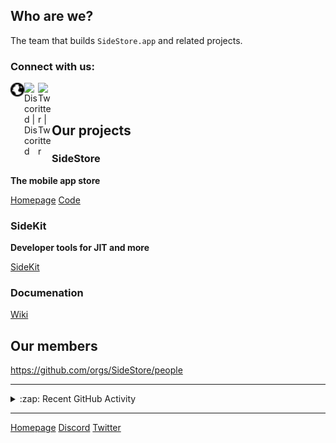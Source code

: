 <!-- 
Docs: How to use GitHub README and actions to auto-generate embedded content.
https://github.com/anuraghazra/github-readme-stats
https://www.youtube.com/watch?v=n6d4KHSKqGk
https://github.com/rahuldkjain/github-profile-readme-generator
 -->

## Who are we?

The team that builds `SideStore.app` and related projects.

### Connect with us:

<!--
[![Website](https://img.shields.io/website?label=sidestore.io&style=for-the-badge&url=https://sidestore.io)](https://sidestore.io)
[![Twitter Follow](https://img.shields.io/twitter/follow/sidestore_io?color=1DA1F2&logo=twitter&style=for-the-badge)](https://twitter.com/intent/follow?original_referer=https%3A%2F%2Fgithub.com%2Fsidestore&screen_name=sidestore)
[![GitHub Followers](https://img.shields.io/github/followers/sidestore?style=for-the-badge)]()
[![GitHub Sponsors](https://img.shields.io/github/sponsors/sidestore?style=for-the-badge
)]() 
-->

[<img align="left" alt="sidestore.io" width="22px" src="https://raw.githubusercontent.com/iconic/open-iconic/master/svg/globe.svg" />][website]
[<img align="left" alt="Discord | Discord" width="22px" src="https://cdn.jsdelivr.net/npm/simple-icons@v3/icons/discord.svg" />][discord]
[<img align="left" alt="Twitter | Twitter" width="22px" src="https://cdn.jsdelivr.net/npm/simple-icons@v3/icons/twitter.svg" />][twitter]

<br />
<br />

## Our projects

### SideStore

__The mobile app store__

[Homepage][website]
[Code][git.sidestore]

### SideKit

__Developer tools for JIT and more__

[SideKit][git.sidekit]

### Documenation

[Wiki][wiki]

## Our members

https://github.com/orgs/SideStore/people

---

<details>
  <summary>:zap: Recent GitHub Activity</summary>

<!--START_SECTION:activity-->
1. ❌ Closed PR [#312](https://github.com/SideStore/SideStore/pull/312) in [SideStore/SideStore](https://github.com/SideStore/SideStore)
2. 🗣 Commented on [#302](https://github.com/SideStore/SideStore/issues/302) in [SideStore/SideStore](https://github.com/SideStore/SideStore)
3. 🗣 Commented on [#306](https://github.com/SideStore/SideStore/issues/306) in [SideStore/SideStore](https://github.com/SideStore/SideStore)
4. 💪 Opened PR [#312](https://github.com/SideStore/SideStore/pull/312) in [SideStore/SideStore](https://github.com/SideStore/SideStore)
5. 🗣 Commented on [#311](https://github.com/SideStore/SideStore/issues/311) in [SideStore/SideStore](https://github.com/SideStore/SideStore)
6. 💪 Opened PR [#311](https://github.com/SideStore/SideStore/pull/311) in [SideStore/SideStore](https://github.com/SideStore/SideStore)
7. 🗣 Commented on [#306](https://github.com/SideStore/SideStore/issues/306) in [SideStore/SideStore](https://github.com/SideStore/SideStore)
8. 🗣 Commented on [#306](https://github.com/SideStore/SideStore/issues/306) in [SideStore/SideStore](https://github.com/SideStore/SideStore)
9. 🗣 Commented on [#302](https://github.com/SideStore/SideStore/issues/302) in [SideStore/SideStore](https://github.com/SideStore/SideStore)
10. 🗣 Commented on [#306](https://github.com/SideStore/SideStore/issues/306) in [SideStore/SideStore](https://github.com/SideStore/SideStore)
11. ❗️ Closed issue [#306](https://github.com/SideStore/SideStore/issues/306) in [SideStore/SideStore](https://github.com/SideStore/SideStore)
12. ❗️ Closed issue [#309](https://github.com/SideStore/SideStore/issues/309) in [SideStore/SideStore](https://github.com/SideStore/SideStore)
13. ❗️ Opened issue [#309](https://github.com/SideStore/SideStore/issues/309) in [SideStore/SideStore](https://github.com/SideStore/SideStore)
14. 🗣 Commented on [#306](https://github.com/SideStore/SideStore/issues/306) in [SideStore/SideStore](https://github.com/SideStore/SideStore)
15. ❗️ Closed issue [#308](https://github.com/SideStore/SideStore/issues/308) in [SideStore/SideStore](https://github.com/SideStore/SideStore)
16. 🗣 Commented on [#308](https://github.com/SideStore/SideStore/issues/308) in [SideStore/SideStore](https://github.com/SideStore/SideStore)
17. ❗️ Opened issue [#308](https://github.com/SideStore/SideStore/issues/308) in [SideStore/SideStore](https://github.com/SideStore/SideStore)
18. ❗️ Closed issue [#307](https://github.com/SideStore/SideStore/issues/307) in [SideStore/SideStore](https://github.com/SideStore/SideStore)
19. ❗️ Reopened issue [#307](https://github.com/SideStore/SideStore/issues/307) in [SideStore/SideStore](https://github.com/SideStore/SideStore)
20. ❗️ Closed issue [#307](https://github.com/SideStore/SideStore/issues/307) in [SideStore/SideStore](https://github.com/SideStore/SideStore)
<!--END_SECTION:activity-->

</details>

---

[Homepage][patreon] [Discord][discord] [Twitter][twitter]

<!--
- [Patreon][patreon]
- [OpenCollective][opencollective]
- [YouTube][youtube]
-->

[website]: https://sidestore.io
[wiki]: https://wiki.sidestore.io
[twitter]: https://twitter.com/sidestore_io
[discord]: https://discord.gg/CacsuuzsBq
[youtube]: https://youtube.com/TODO
[patreon]: https://www.patreon.com/SideStore
[opencollective]: https://opencollective.com/TODO
[git.sidestore]: https://github.com/SideStore/SideStore/
[git.sidekit]: https://github.com/SideStore/SideKit

